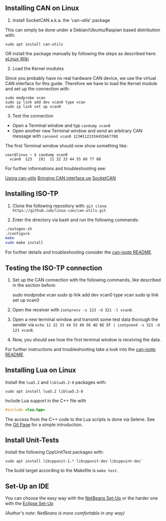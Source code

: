 ## Installing CAN on Linux

1. Install SocketCAN a.k.a. the 'can-utils' package

This can simply be done under a Debian/Ubuntu/Raspian based distribution with:

    sudo apt install can-utils

OR install the package manually by following the steps as described here:
[eLinux Wiki](http://elinux.org/Can-utils)


2. Load the Kernel modules

Since you probably have no real hardware CAN device, we use the virtual CAN interface for this guide. Therefore we have to load the Kernel module and set up the connection with:

    sudo modprobe vcan
    sudo ip link add dev vcan0 type vcan
    sudo ip link set up vcan0


3. Test the connection

* Open a Terminal window and typ `candump vcan0`
* Open another new Terminal window and send an arbitrary CAN message with
  `cansend vcan0 123#1122334455667788`

The first Terminal window should now show something like:

    user@linux ~ $ candump vcan0
      vcan0  123   [8]  11 22 33 44 55 66 77 88

For further informations and troubleshooting see:

[Using can-utils](https://discuss.cantact.io/t/using-can-utils/24)
[Bringing CAN interface up](http://elinux.org/Bringing_CAN_interface_up)
[SocketCAN](https://en.wikipedia.org/wiki/SocketCAN)


## Installing ISO-TP

1. Clone the following repository with: `git clone https://github.com/linux-can/can-utils.git`

2. Enter the directory via bash and run the following commands:

```sh
./autogen.sh
./configure
make
sudo make install
```

For further details and troubleshooting consider the [can-isotp README](https://github.com/hartkopp/can-isotp).


## Testing the ISO-TP connection

1. Set up the CAN connection with the following commands, like described in the section before:

    sudo modprobe vcan
    sudo ip link add dev vcan0 type vcan
    sudo ip link set up vcan0

2. Open the receiver with `isotprecv -s 123 -d 321 -l vcan0`.

3. Open a new terminal window and transmit some test data thorough the sender via `echo 11 22 33 44 55 66 DE AD BE EF | isotpsend -s 321 -d 123 vcan0`.

4. Now, you should see how the first terminal window is receiving the data.

For further instructions and troubleshooting take a look into the [can-isotp README](https://github.com/hartkopp/can-isotp).


## Installing Lua on Linux

Install the `lua5.2` and `liblua5.2-0` packages with:

    sudo apt install lua5.2 liblua5.2-0

Include Lua support in the C++ file with

```cpp
#include <lua.hpp>
```

The access from the C++ code to the Lua scripts is done via Selene. See the [Git Page](https://github.com/jeremyong/Selene) for a simple introduction.


## Install Unit-Tests

Install the following CppUnitTest packages with:

    sudo apt install libcppunit-1.* libcppunit-dev libcppuint-doc`

The build target according to the Makefile is `make test`.


## Set-Up an IDE

You can choose the easy way with the [NetBeans Set-Up](resources/NetBeansSetUp.md) or the harder one with the [Eclipse Set-Up](resources/EclipseSetUp.md)

_(Author's note: NetBeans is more comfortable in any way)_


